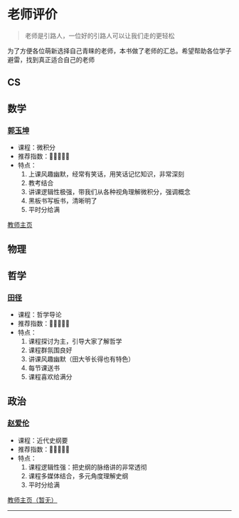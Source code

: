 

# **老师评价**

> 老师是引路人，一位好的引路人可以让我们走的更轻松

为了方便各位萌新选择自己青睐的老师，本书做了老师的汇总。希望帮助各位学子避雷，找到真正适合自己的老师

## **CS**

## **数学**

### **[郭玉坤](https://homepage.hit.edu.cn/guoyukun?lang=zh)**
- 课程：微积分
- 推荐指数：🌟🌟🌟🌟🌟
- 特点：
    1.  上课风趣幽默，经常有笑话，用笑话记忆知识，非常深刻
    2.  教考结合
    3.  讲课逻辑性极强，带我们从各种视角理解微积分，强调概念
    4.  黑板书写板书，清晰明了
    5.  平时分给满

[教师主页](https://homepage.hit.edu.cn/guoyukun?lang=zh)

## **物理**

## **哲学**

### **[田径]()**
- 课程：哲学导论
- 推荐指数：🌟🌟🌟🌟🌟
- 特点：
    1.  课程探讨为主，引导大家了解哲学
    2.  课程群氛围良好
    3.  讲课风趣幽默（田大爷长得也有特色）
    4.  每节课送书
    5.  课程喜欢给满分

## **政治**

### **[赵爱伦]()**
- 课程：近代史纲要
- 推荐指数：🌟🌟🌟🌟🌟
- 特点：
    1.  课程逻辑性强：把史纲的脉络讲的非常透彻
    2.  课程多媒体结合，多元角度理解史纲
    3.  平时分给满

[教师主页（暂无）]()

***

